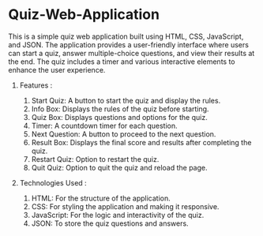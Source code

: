 # Quiz-Web-Application
   This is a simple quiz web application built using HTML, CSS, JavaScript, and JSON. The application provides a user-friendly interface where users can start a quiz, answer multiple-choice questions, and view their results at the end. The quiz includes a timer and various interactive elements to enhance the user experience.

1. Features :
   1) Start Quiz: A button to start the quiz and display the rules.
   2) Info Box: Displays the rules of the quiz before starting.
   3) Quiz Box: Displays questions and options for the quiz.
   4) Timer: A countdown timer for each question.
   5) Next Question: A button to proceed to the next question.
   6) Result Box: Displays the final score and results after completing the quiz.
   7) Restart Quiz: Option to restart the quiz.
   8) Quit Quiz: Option to quit the quiz and reload the page.

2. Technologies Used :
    1) HTML: For the structure of the application.
    2) CSS: For styling the application and making it responsive.
    3) JavaScript: For the logic and interactivity of the quiz.
    4) JSON: To store the quiz questions and answers.
